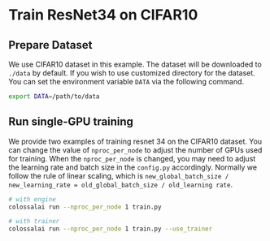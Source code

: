 # Train ResNet34 on CIFAR10

## Prepare Dataset

We use CIFAR10 dataset in this example. The dataset will be downloaded to `./data` by default. 
If you wish to use customized directory for the dataset. You can set the environment variable `DATA` via the following command.

```bash
export DATA=/path/to/data
```


## Run single-GPU training

We provide two examples of training resnet 34 on the CIFAR10 dataset. 
You can change the value of `nproc_per_node` to adjust the number of GPUs used for training. 
When the `nproc_per_node` is changed, you may need to adjust the learning rate and batch size in the `config.py` accordingly.
Normally we follow the rule of linear scaling, which is `new_global_batch_size / new_learning_rate = old_global_batch_size / old_learning rate`.

```bash
# with engine
colossalai run --nproc_per_node 1 train.py

# with trainer
colossalai run --nproc_per_node 1 train.py --use_trainer
```